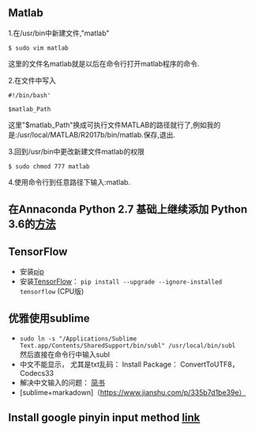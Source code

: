 ## Matlab
1.在/usr/bin中新建文件,"matlab"

`$ sudo vim matlab`

这里的文件名matlab就是以后在命令行打开matlab程序的命令.

2.在文件中写入
```
#!/bin/bash'

$matlab_Path
```

这里"$matlab_Path"换成可执行文件MATLAB的路径就行了,例如我的是:/usr/local/MATLAB/R2017b/bin/matlab.保存,退出.

3.回到/usr/bin中更改新建文件matlab的权限

`$ sudo chmod 777 matlab`

4.使用命令行到任意路径下输入:matlab.


## 在Annaconda Python 2.7 基础上继续添加 Python 3.6的[方法](https://conda.io/docs/user-guide/tasks/manage-python.html)

## TensorFlow 
- 安装[pip](https://pip.pypa.io/en/latest/installing/#id7)
- 安装[TensorFlow](https://zhuanlan.zhihu.com/p/24055668)： `pip install --upgrade --ignore-installed tensorflow` (CPU版)

## 优雅使用sublime
- `sudo ln -s "/Applications/Sublime Text.app/Contents/SharedSupport/bin/subl" /usr/local/bin/subl`  
然后直接在命令行中输入subl
- 中文不能显示， 尤其是txt乱码： Install Package： ConvertToUTF8， Codecs33
- 解决中文输入的问题： [简书](https://www.jianshu.com/p/bf05fb3a4709)
- [sublime+markadown]（https://www.jianshu.com/p/335b7d1be39e）

## Install google pinyin input method [link](https://blog.csdn.net/zhuyucheng123/article/details/53184490)  
